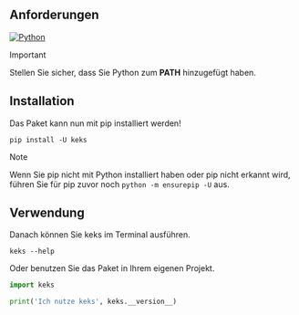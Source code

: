 [pip]: https://pip.pypa.io/en/stable/
[pypi]: https://pypi.org/project/keks
[python]: https://www.python.org/downloads/
[website]: https://schokokeks.pages.dev

[python-shield]: https://img.shields.io/badge/Python_3.11+-3776ab?style=for-the-badge&logo=python&logoColor=white


## Anforderungen

[![Python][python-shield]][python]

> [!IMPORTANT]  
> Stellen Sie sicher, dass Sie Python zum **PATH** hinzugefügt haben.

## Installation

Das Paket kann nun mit pip installiert werden! 
```shell
pip install -U keks
```

> [!NOTE]  
> Wenn Sie pip nicht mit Python installiert haben oder pip nicht erkannt wird,  
> führen Sie für pip zuvor noch `python -m ensurepip -U` aus.

## Verwendung

Danach können Sie keks im Terminal ausführen.
```shellOder nutzen Sie das Paket in Ihren eigenem Projekt
keks --help
```

Oder benutzen Sie das Paket in Ihrem eigenen Projekt.
```python [project.py]
import keks

print('Ich nutze keks', keks.__version__)
```